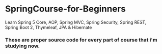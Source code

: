 # SpringCourse-for-Beginners
Learn Spring 5 Core, AOP, Spring MVC, Spring Security, Spring REST, Spring Boot 2, Thymeleaf, JPA &amp; Hibernate
### These are proper source code for every part of course that i'm studying now.
